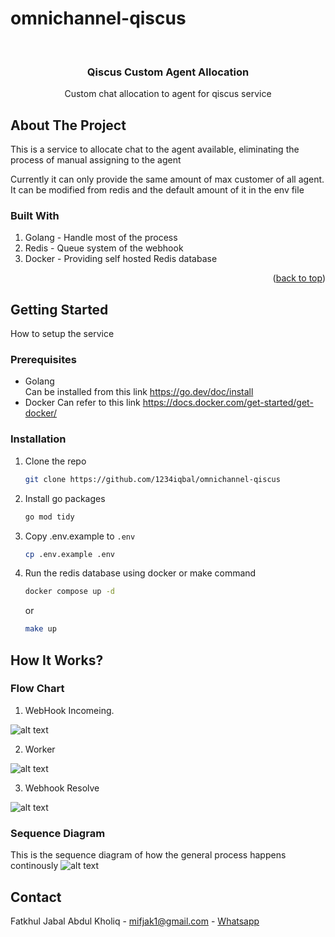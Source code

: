# omnichannel-qiscus

<!-- PROJECT LOGO -->
<br />
<div align="center">
  <h3 align="center">Qiscus Custom Agent Allocation</h3>

  <p align="center">
    Custom chat allocation to agent for qiscus service
    <br />
</p>
</div>

<!-- ABOUT THE PROJECT -->

## About The Project

This is a service to allocate chat to the agent available, eliminating the process of manual assigning to the agent

Currently it can only provide the same amount of max customer of all agent. It can be modified from redis and the default amount of it in the env file

### Built With

1. Golang - Handle most of the process
2. Redis - Queue system of the webhook
3. Docker - Providing self hosted Redis database

<p align="right">(<a href="#readme-top">back to top</a>)</p>

<!-- GETTING STARTED -->

## Getting Started

How to setup the service

### Prerequisites

- Golang  
  Can be installed from this link https://go.dev/doc/install
- Docker
  Can refer to this link https://docs.docker.com/get-started/get-docker/

### Installation

1. Clone the repo
   ```sh
   git clone https://github.com/1234iqbal/omnichannel-qiscus
   ```
2. Install go packages
   ```sh
   go mod tidy
   ```
3. Copy .env.example to `.env`
   ```sh
   cp .env.example .env
   ```
4. Run the redis database using docker or make command
   ```sh
   docker compose up -d
   ```
   or
   ```sh
   make up
   ```

<!-- USAGE EXAMPLES -->

## How It Works?

### Flow Chart
1. WebHook Incomeing.

![alt text](docs/image-2.png)

2. Worker

![alt text](docs/image-4.png)

3. Webhook Resolve

![alt text](docs/image-3.png)

### Sequence Diagram
This is the sequence diagram of how the general process happens continously
![alt text](docs/image-1.png)

## Contact

Fatkhul Jabal Abdul Kholiq - mifjak1@gmail.com - [Whatsapp](wa.me/+6282134060591)